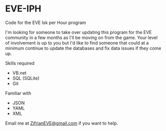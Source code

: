 # EVE-IPH
Code for the EVE Isk per Hour program

I'm looking for someone to take over updating this program for the EVE community in a few months as I'll be moving on from the game. Your level of involvement is up to you but I'd like to find someone that could at a minimum continue to update the databases and fix data issues if they come up.

Skills required
- VB.net
- SQL (SQLite)
- Git

Familiar with
- JSON
- YAML
- XML

Email me at ZifrianEVE@gmail.com if you want to help. 
